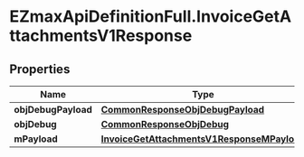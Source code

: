 # EZmaxApiDefinitionFull.InvoiceGetAttachmentsV1Response

## Properties

Name | Type | Description | Notes
------------ | ------------- | ------------- | -------------
**objDebugPayload** | [**CommonResponseObjDebugPayload**](CommonResponseObjDebugPayload.md) |  | 
**objDebug** | [**CommonResponseObjDebug**](CommonResponseObjDebug.md) |  | [optional] 
**mPayload** | [**InvoiceGetAttachmentsV1ResponseMPayload**](InvoiceGetAttachmentsV1ResponseMPayload.md) |  | 


